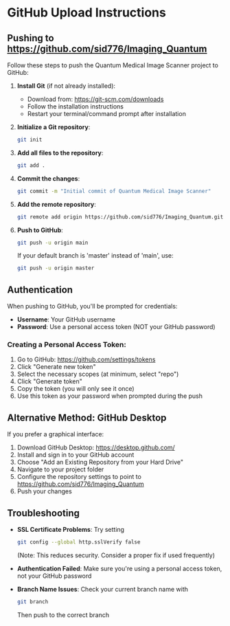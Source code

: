 # GitHub Upload Instructions

## Pushing to https://github.com/sid776/Imaging_Quantum

Follow these steps to push the Quantum Medical Image Scanner project to GitHub:

1. **Install Git** (if not already installed):
   - Download from: https://git-scm.com/downloads
   - Follow the installation instructions
   - Restart your terminal/command prompt after installation

2. **Initialize a Git repository**:
   ```bash
   git init
   ```

3. **Add all files to the repository**:
   ```bash
   git add .
   ```

4. **Commit the changes**:
   ```bash
   git commit -m "Initial commit of Quantum Medical Image Scanner"
   ```

5. **Add the remote repository**:
   ```bash
   git remote add origin https://github.com/sid776/Imaging_Quantum.git
   ```

6. **Push to GitHub**:
   ```bash
   git push -u origin main
   ```
   
   If your default branch is 'master' instead of 'main', use:
   ```bash
   git push -u origin master
   ```

## Authentication

When pushing to GitHub, you'll be prompted for credentials:

- **Username**: Your GitHub username
- **Password**: Use a personal access token (NOT your GitHub password)

### Creating a Personal Access Token:

1. Go to GitHub: https://github.com/settings/tokens
2. Click "Generate new token"
3. Select the necessary scopes (at minimum, select "repo")
4. Click "Generate token"
5. Copy the token (you will only see it once)
6. Use this token as your password when prompted during the push

## Alternative Method: GitHub Desktop

If you prefer a graphical interface:

1. Download GitHub Desktop: https://desktop.github.com/
2. Install and sign in to your GitHub account
3. Choose "Add an Existing Repository from your Hard Drive"
4. Navigate to your project folder
5. Configure the repository settings to point to https://github.com/sid776/Imaging_Quantum
6. Push your changes

## Troubleshooting

- **SSL Certificate Problems**: Try setting
  ```bash
  git config --global http.sslVerify false
  ```
  (Note: This reduces security. Consider a proper fix if used frequently)

- **Authentication Failed**: Make sure you're using a personal access token, not your GitHub password

- **Branch Name Issues**: Check your current branch name with
  ```bash
  git branch
  ```
  Then push to the correct branch 